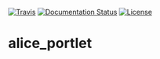 [![Travis](http://img.shields.io/travis/csgf/alice_portlet/master.png)](https://travis-ci.org/csgf/alice_portlet)
[![Documentation Status](https://readthedocs.org/projects/csgf/badge/?version=latest)](http://csgf.readthedocs.org)
[![License](https://img.shields.io/github/license/csgf/alice_portlet.svg?style?flat)](http://www.apache.org/licenses/LICENSE-2.0.txt)

# alice_portlet
